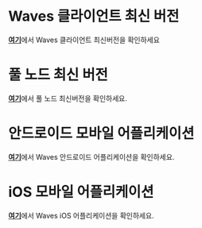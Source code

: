 # Waves 클라이언트 최신 버전

[**여기**](https://github.com/wavesplatform/WavesGUI/releases)에서 Waves 클라이언트 최신버전을 확인하세요

# 풀 노드 최신 버전

[**여기**](https://github.com/wavesplatform/Waves/releases)에서 풀 노드 최신버전을 확인하세요.

# 안드로이드 모바일 어플리케이션

[**여기**](https://play.google.com/store/apps/details?id=com.wavesplatform.wallet)에서 Waves 안드로이드 어플리케이션을 확인하세요.

# iOS 모바일 어플리케이션

[**여기**](https://itunes.apple.com/us/app/waves-wallet/id1233158971?mt=8)에서 Waves iOS 어플리케이션을 확인하세요.
